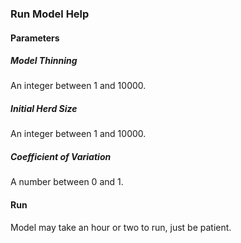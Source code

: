 ### Run Model Help

#### Parameters

##### Model Thinning

An integer between 1 and 10000.

##### Initial Herd Size

An integer between 1 and 10000.

##### Coefficient of Variation

A number between 0 and 1.

#### Run 

Model may take an hour or two to run, just be patient. 
